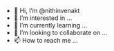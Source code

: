 - 👋 Hi, I’m @nithinvenakt
- 👀 I’m interested in ...
- 🌱 I’m currently learning ...
- 💞️ I’m looking to collaborate on ...
- 📫 How to reach me ...

<!---
nithinvenakt/nithinvenakt is a ✨ special ✨ repository because its `README.md` (this file) appears on your GitHub profile.
You can click the Preview link to take a look at your changes.
--->
